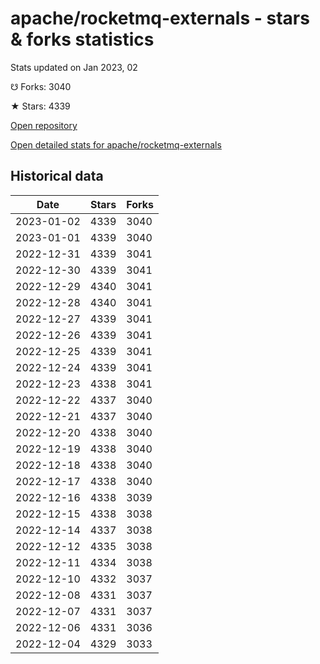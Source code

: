 # apache/rocketmq-externals - stars & forks statistics

Stats updated on Jan 2023, 02

☋ Forks: 3040

★ Stars: 4339

[Open repository](https://github.com/apache/rocketmq-externals)

[Open detailed stats for apache/rocketmq-externals](https://reviewgithub.com/rep/apache/rocketmq-externals)

## Historical data
| Date | Stars | Forks |
|------|-------|-------|
| 2023-01-02 | 4339 | 3040 | 
| 2023-01-01 | 4339 | 3040 | 
| 2022-12-31 | 4339 | 3041 | 
| 2022-12-30 | 4339 | 3041 | 
| 2022-12-29 | 4340 | 3041 | 
| 2022-12-28 | 4340 | 3041 | 
| 2022-12-27 | 4339 | 3041 | 
| 2022-12-26 | 4339 | 3041 | 
| 2022-12-25 | 4339 | 3041 | 
| 2022-12-24 | 4339 | 3041 | 
| 2022-12-23 | 4338 | 3041 | 
| 2022-12-22 | 4337 | 3040 | 
| 2022-12-21 | 4337 | 3040 | 
| 2022-12-20 | 4338 | 3040 | 
| 2022-12-19 | 4338 | 3040 | 
| 2022-12-18 | 4338 | 3040 | 
| 2022-12-17 | 4338 | 3040 | 
| 2022-12-16 | 4338 | 3039 | 
| 2022-12-15 | 4338 | 3038 | 
| 2022-12-14 | 4337 | 3038 | 
| 2022-12-12 | 4335 | 3038 | 
| 2022-12-11 | 4334 | 3038 | 
| 2022-12-10 | 4332 | 3037 | 
| 2022-12-08 | 4331 | 3037 | 
| 2022-12-07 | 4331 | 3037 | 
| 2022-12-06 | 4331 | 3036 | 
| 2022-12-04 | 4329 | 3033 | 

